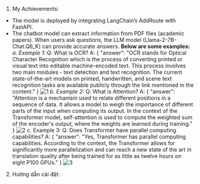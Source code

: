 1. My Achievements:
- The model is deployed by integrating LangChain’s AddRoute with FastAPI.
- The chatbot model can extract information from PDF files (academic papers). When users ask questions, the LLM model (Llama-2-7B-Chat.Q6_K) can provide accurate answers.
**Below are some examples:**
  _a. Example 1:_
  Q: What is OCR?
  A: {
  "answer": "OCR stands for Optical Character Recognition which is the process of converting printed or visual text into editable machine-encoded text. This process involves two main modules - text detection and text recognition. The current state-of-the-art models on printed, handwritten, and scene text recognition tasks are available publicly through the link mentioned in the content."
  }
  ![1](https://github.com/user-attachments/assets/e05828ce-41f9-4769-a672-aca76ca01cbb)
  _b. Example 2:_
  Q: What is Attention?
  A: {
  "answer": "Attention is a mechanism used to relate different positions in a sequence of data. It allows a model to weigh the importance of different parts of the input when computing its output. In the context of the Transformer model, self-attention is used to compute the weighted sum of the encoder's output, where the weights are learned during training."
  }
  ![2](https://github.com/user-attachments/assets/46545471-a151-4ec8-bc07-aede9643784e)
  c. Example 3:
  Q: Does Transformer have parallel computing capabilities?
  A: {
  "answer": "Yes, Transformer has parallel computing capabilities. According to the context, the Transformer allows for significantly more parallelization and can reach a new state of the art in translation quality after being trained for as little as twelve hours on eight P100 GPUs."
  }
  ![3](https://github.com/user-attachments/assets/53078fc4-8a13-402b-a4c2-e63f1cff5dec)
2. Hướng dẫn cài đặt:

